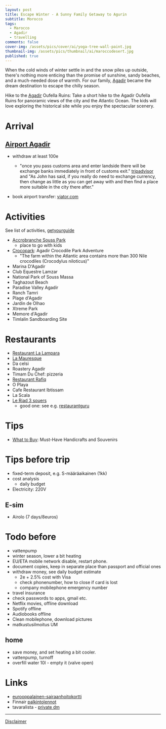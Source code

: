 ```yaml
---
layout: post
title: Escape Winter - A Sunny Family Getaway to Agurin
subtitle: Morocco
tags:
  - Marocco
  - Agadir
  - travelling
comments: false
cover-img: /assets/pics/cover/ai/yoga-tree-wall-paint.jpg
thumbnail-img: /assets/pics/thumbnail/ai/maroccodesert.jpg
published: true
---
```


When the cold winds of winter settle in and the snow piles up outside, there's nothing more enticing than the promise of sunshine, sandy beaches, and a much-needed dose of warmth. For our family, [Agadir](https://en.wikipedia.org/wiki/Agadir) became the dream destination to escape the chilly season.

Hike to the [Agadir](https://en.wikipedia.org/wiki/Agadir) Oufella Ruins: Take a short hike to the Agadir Oufella Ruins for panoramic views of the city and the Atlantic Ocean. The kids will love exploring the historical site while you enjoy the spectacular scenery.

# Arrival

## [Airport Agadir](https://agaairport.com/)

- withdraw at least 100e
  - "once you pass customs area and enter landside there will be exchange banks immediately in front of customs exit." [tripadvisor](https://www.tripadvisor.com/ShowTopic-g293731-i9519-k14880250-Currency_exchange_Agadir_airport-Agadir_Souss_Massa.html) and "As John has said, if you really do need to exchange currency, then change as little as you can get away with and then find a place more suitable in the city there after."

- book airport transfer: [viator.com](https://www.viator.com/Agadir-tours/Airport-and-Ground-Transfers/d4383-g15-c52?m=33953&supag=1234752577649481&supsc=dat-2328971786433984&supai=77172167770159&supdv=c&supnt=nt:o&suplp=142257&supli=142596&supti=dat-2328971786433984&tsem=true&supci=dat-2328971786433984&supkw=agadir%20airport%20money%20change&msclkid=184de64aac901474897581fad66d9848)

# Activities

See list of activities, [getyourguide](https://www.getyourguide.com/agadir-l1413)

- [Accrobranche Souss Park](https://www.tripadvisor.com/Attraction_Review-g293731-d3387559-Reviews-Accrobranche_Souss_Park-Agadir_Souss_Massa.html)
  - place to go with kids
- [Crocopark](https://www.tripadvisor.com/AttractionProductReview-g293731-d19597219-Agadir_Crocodile_Park_Adventure-Agadir_Souss_Massa.html): Agadir Crocodile Park Adventure
  - "The farm within the Atlantic area contains more than 300 Nile crocodiles (Crocodylus niloticus)"
- Marina D'Agadir
- Club Equestre Lamzar
- National Park of Souss Massa
- Taghazout Beach
- Paradise Valley Agadir
- Ranch Tamri
- Plage d'Agadir
- Jardin de Olhao
- Xtreme Park
- Memore d'Agadir
- Timlalin Sandboarding Site

# Restaurants

- [Restaurant La Lampara](https://restaurantguru.com/La-Lampara-Agadir)
- [La Mauresque](https://www.tripadvisor.fr/Restaurant_Review-g293731-d1054175-Reviews-Le_Mauresque-Agadir_Souss_Massa.html)
- Da celsi
- Roastery Agadir
- Timam Du Chef: pizzeria
- [Restaurant Rafiq](https://www.tripadvisor.com/Restaurant_Review-g293731-d11894152-Reviews-Restaurant_Rafiq-Agadir_Souss_Massa.html)
- O Playa
- Cafe Restaurant Ibtissam 
- La Scala
- [Le Riad 3 souers](https://www.tripadvisor.com/Restaurant_Review-g1452345-d26223450-Reviews-Le_Riad_des_3_soeurs-Tamraght_Agadir_Souss_Massa.html)
  - good one: see e.g. [restaurantguru](https://fr.restaurantguru.com/Le-Riad-des-3-Soeurs-Tamraght#google_vignette)

# Tips

- [What to Buy](https://agadirinsider.com/artisans-market-handicrafts-and-souvenirs-in-agadir/): Must-Have Handicrafts and Souvenirs

# Tips before trip

- fixed-term deposit, e.g. S-määräaikainen (1kk)
- cost analysis
  - daily budget
- Electricity: 220V

## E-sim

- Airolo (7 days/8euros)

# Todo before

- vattenpump
- winter season, lower a bit heating
- EU/ETA mobile network disable, restart phone.
- document copies, keep in separate place than passport and official ones
- withdraw money, see daily budget estimate
  - 2e + 2.5% cost with Visa
  - check phonenumber, how to close if card is lost
  - company mobilephone emergency number
- travel insurance
- check passwords to apps, gmail etc.
- Netflix movies, offline download
- Spotify offline
- Audiobooks offline
- Clean mobilephone, download pictures
- matkustusilmoitus UM


## home

- save money, and set heating a bit cooler.
- vattenpump, turnoff
- overfill water 10l - empty it (valve open)

# Links

- [eurooppalainen-sairaanhoitokortti](https://www.kela.fi/eurooppalainen-sairaanhoitokortti)
- Finnair [palkintolennot](https://www.finnair.com/fi-fi/finnair-plus/ker%C3%A4%C3%A4-ja-k%C3%A4yt%C3%A4-avioksia/k%C3%A4yt%C3%A4-avioksia-finnairin-lentopalkintoihin)
- tavaralista - [private dm](https://docs.google.com/spreadsheets/d/19BkGyPCeYUFju6qmrPmDd3s-zcD2MNX5jRguvoorb1c/edit?gid=687918509#gid=687918509)

---

[Disclaimer](https://talonendm.github.io/disclaimer)

